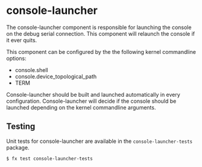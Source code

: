 # console-launcher

The console-launcher component is responsible for launching the console on the
debug serial connection. This component will relaunch the console if it ever
quits.

This component can be configured by the the following kernel commandline
options:
- console.shell
- console.device_topological_path
- TERM

Console-launcher should be built and launched automatically in every
configuration. Console-launcher will decide if the console should be launched
depending on the kernel commandline arguments.

## Testing

Unit tests for console-launcher are available in the `console-launcher-tests`
package.

```
$ fx test console-launcher-tests
```

